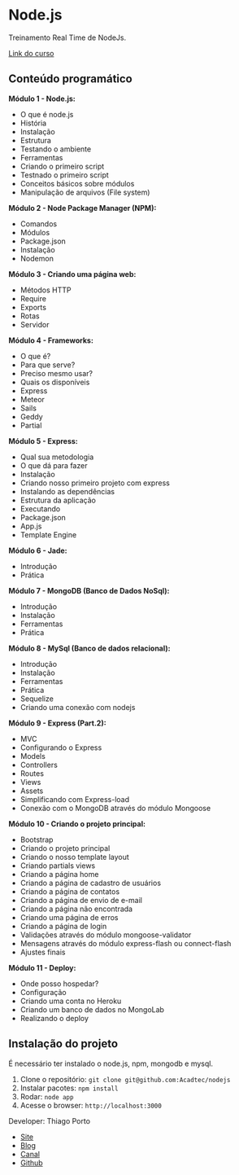 # Node.js

Treinamento Real Time de NodeJs.

[Link do curso](http://acadtec.com.br/curso/nodejs/)

## Conteúdo programático

**Módulo 1 - Node.js:**
- O que é node.js
- História
- Instalação
- Estrutura
- Testando o ambiente
- Ferramentas
- Criando o primeiro script
- Testnado o primeiro script
- Conceitos básicos sobre módulos
- Manipulação de arquivos (File system)

**Módulo 2 - Node Package Manager (NPM):**
- Comandos
- Módulos
- Package.json
- Instalação
- Nodemon

**Módulo 3 - Criando uma página web:**
- Métodos HTTP
- Require
- Exports
- Rotas
- Servidor

**Módulo 4 - Frameworks:**
- O que é?
- Para que serve?
- Preciso mesmo usar?
- Quais os disponíveis
- Express
- Meteor
- Sails
- Geddy
- Partial

**Módulo 5 - Express:**
- Qual sua metodologia
- O que dá para fazer
- Instalação
- Criando nosso primeiro projeto com express
- Instalando as dependências
- Estrutura da aplicação
- Executando
- Package.json
- App.js
- Template Engine

**Módulo 6 - Jade:**
- Introdução
- Prática

**Módulo 7 - MongoDB (Banco de Dados NoSql):**
- Introdução
- Instalação
- Ferramentas
- Prática

**Módulo 8 - MySql (Banco de dados relacional):**
- Introdução
- Instalação
- Ferramentas
- Prática
- Sequelize
- Criando uma conexão com nodejs

**Módulo 9 - Express (Part.2):**
- MVC
- Configurando o Express
- Models
- Controllers
- Routes
- Views
- Assets
- Simplificando com Express-load
- Conexão com o MongoDB através do módulo Mongoose

**Módulo 10 - Criando o projeto principal:**
- Bootstrap
- Criando o projeto principal
- Criando o nosso template layout
- Criando partials views
- Criando a página home
- Criando a página de cadastro de usuários
- Criando a página de contatos
- Criando a página de envio de e-mail
- Criando a página não encontrada
- Criando uma página de erros
- Criando a página de login
- Validações através do módulo mongoose-validator
- Mensagens através do módulo express-flash ou connect-flash
- Ajustes finais

**Módulo 11 - Deploy:**
- Onde posso hospedar?
- Configuração
- Criando uma conta no Heroku
- Criando um banco de dados no MongoLab
- Realizando o deploy



## Instalação do projeto

É necessário ter instalado o node.js, npm, mongodb e mysql.

1. Clone o repositório: `git clone git@github.com:Acadtec/nodejs`
2. Instalar pacotes: `npm install`
3. Rodar: `node app`
4. Acesse o browser: `http://localhost:3000`


Developer: Thiago Porto
- [Site](http://www.waib.com.br)
- [Blog](http://www.waib.com.br/blog)
- [Canal](http://www.youtube.com/waibtecnologia)
- [Github](https://www.github.com/tporto)
